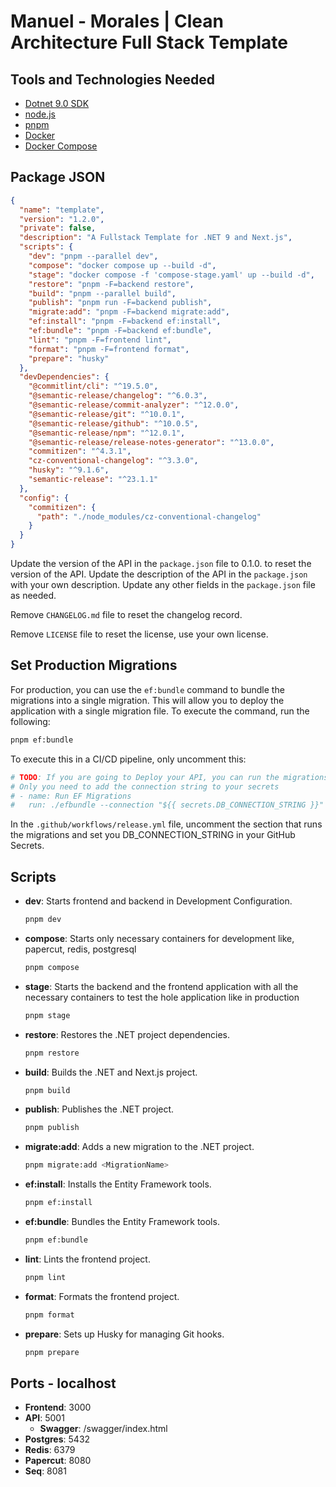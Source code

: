 # Manuel - Morales | Clean Architecture Full Stack Template

## Tools and Technologies Needed

- [Dotnet 9.0 SDK](https://dotnet.microsoft.com/download)
- [node.js](https://nodejs.org/en/)
- [pnpm](https://pnpm.io/)
- [Docker](https://www.docker.com/)
- [Docker Compose](https://docs.docker.com/compose/)

## Package JSON

```json
{
  "name": "template",
  "version": "1.2.0",
  "private": false,
  "description": "A Fullstack Template for .NET 9 and Next.js",
  "scripts": {
    "dev": "pnpm --parallel dev",
    "compose": "docker compose up --build -d",
    "stage": "docker compose -f 'compose-stage.yaml' up --build -d",
    "restore": "pnpm -F=backend restore",
    "build": "pnpm --parallel build",
    "publish": "pnpm run -F=backend publish",
    "migrate:add": "pnpm -F=backend migrate:add",
    "ef:install": "pnpm -F=backend ef:install",
    "ef:bundle": "pnpm -F=backend ef:bundle",
    "lint": "pnpm -F=frontend lint",
    "format": "pnpm -F=frontend format",
    "prepare": "husky"
  },
  "devDependencies": {
    "@commitlint/cli": "^19.5.0",
    "@semantic-release/changelog": "^6.0.3",
    "@semantic-release/commit-analyzer": "^12.0.0",
    "@semantic-release/git": "^10.0.1",
    "@semantic-release/github": "^10.0.5",
    "@semantic-release/npm": "^12.0.1",
    "@semantic-release/release-notes-generator": "^13.0.0",
    "commitizen": "^4.3.1",
    "cz-conventional-changelog": "^3.3.0",
    "husky": "^9.1.6",
    "semantic-release": "^23.1.1"
  },
  "config": {
    "commitizen": {
      "path": "./node_modules/cz-conventional-changelog"
    }
  }
}
```

Update the version of the API in the `package.json` file to 0.1.0. to reset the
version of the API. Update the description of the API in the `package.json` with
your own description. Update any other fields in the `package.json` file as
needed.

Remove `CHANGELOG.md` file to reset the changelog record.

Remove `LICENSE` file to reset the license, use your own license.

## Set Production Migrations

For production, you can use the `ef:bundle` command to bundle the migrations
into a single migration. This will allow you to deploy the application with a
single migration file. To execute the command, run the following:

```sh
pnpm ef:bundle
```

To execute this in a CI/CD pipeline, only uncomment this:

```yaml
# TODO: If you are going to Deploy your API, you can run the migrations here for your production database
# Only you need to add the connection string to your secrets
# - name: Run EF Migrations
#   run: ./efbundle --connection "${{ secrets.DB_CONNECTION_STRING }}"
```

In the `.github/workflows/release.yml` file, uncomment the section that runs the
migrations and set you DB_CONNECTION_STRING in your GitHub Secrets.

## Scripts

- **dev**: Starts frontend and backend in Development Configuration.

  ```sh
  pnpm dev
  ```

- **compose**: Starts only necessary containers for development like, papercut, redis, postgresql

  ```sh
  pnpm compose
  ```

- **stage**: Starts the backend and the frontend application with all the necessary containers to test the hole application like in production

  ```sh
  pnpm stage
  ```

- **restore**: Restores the .NET project dependencies.

  ```sh
  pnpm restore
  ```

- **build**: Builds the .NET and Next.js project.

  ```sh
  pnpm build
  ```

- **publish**: Publishes the .NET project.

  ```sh
  pnpm publish
  ```

- **migrate:add**: Adds a new migration to the .NET project.

  ```sh
  pnpm migrate:add <MigrationName>
  ```

- **ef:install**: Installs the Entity Framework tools.

  ```sh
  pnpm ef:install
  ```

- **ef:bundle**: Bundles the Entity Framework tools.

  ```sh
  pnpm ef:bundle
  ```

- **lint**: Lints the frontend project.

  ```sh
  pnpm lint
  ```

- **format**: Formats the frontend project.

  ```sh
  pnpm format
  ```

- **prepare**: Sets up Husky for managing Git hooks.

  ```sh
  pnpm prepare
  ```

## Ports - localhost

- **Frontend**: 3000
- **API**: 5001
  - **Swagger**: /swagger/index.html
- **Postgres**: 5432
- **Redis**: 6379
- **Papercut**: 8080
- **Seq**: 8081
